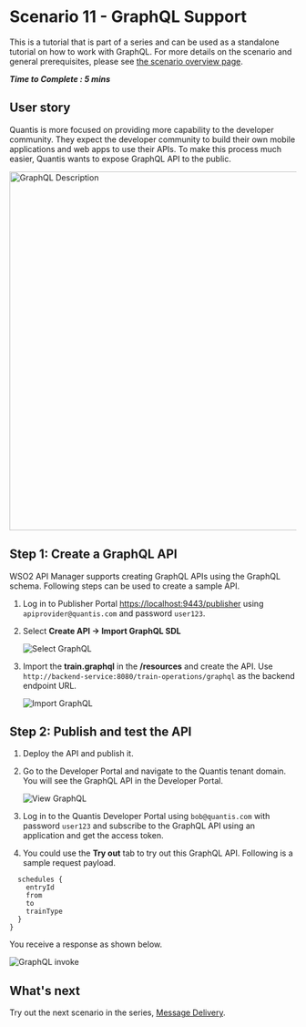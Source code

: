 # Scenario 11 - GraphQL Support

This is a tutorial that is part of a series and can be used as a standalone tutorial on how to work with GraphQL. For more details on the scenario and general prerequisites, please see [the scenario overview page]({{base_path}}/tutorials/scenarios/scenario-overview).

**_Time to Complete : 5 mins_**

## User story

Quantis is more focused on providing more capability to the developer community. They expect the developer community to build their own mobile applications and web apps to use their APIs. To make this process much easier, Quantis wants to expose GraphQL API to the public.

<img src="{{base_path}}/assets/img/tutorials/scenario-tutorials/scenario11.png" title="GraphQL Description" width="630"/>

## Step 1: Create a GraphQL API

WSO2 API Manager supports creating GraphQL APIs using the GraphQL schema. Following steps can be used to create a sample API.

1. Log in to Publisher Portal [https://localhost:9443/publisher](https://localhost:9443/publisher) using `apiprovider@quantis.com` and password `user123`.
2. Select **Create API → Import GraphQL SDL**

    ![Select GraphQL]({{base_path}}/assets/img/tutorials/scenarios/select-graphql.png)

3. Import the **train.graphql** in the **/resources** and create the API. Use `http://backend-service:8080/train-operations/graphql` as the backend endpoint URL.

    ![Import GraphQL]({{base_path}}/assets/img/tutorials/scenarios/import-graphql.png)

## Step 2: Publish and test the API

1. Deploy the API and publish it. 
2. Go to the Developer Portal and navigate to the Quantis tenant domain. You will see the GraphQL API in the Developer Portal.

    ![View GraphQL]({{base_path}}/assets/img/tutorials/scenarios/view-graphql.png)
3. Log in to the Quantis Developer Portal using `bob@quantis.com` with password `user123` and subscribe to the GraphQL API using an application and get the access token.
4. You could use the **Try out** tab to try out this GraphQL API. Following is a sample request payload.

```
  schedules {
    entryId
    from
    to
    trainType 
  }
}
```

You receive a response as shown below.

![GraphQL invoke]({{base_path}}/assets/img/tutorials/scenarios/response-graphql.png)

## What's next

Try out the next scenario in the series, [Message Delivery]({{base_path}}/tutorials/scenarios/scenario12-message-delivery).